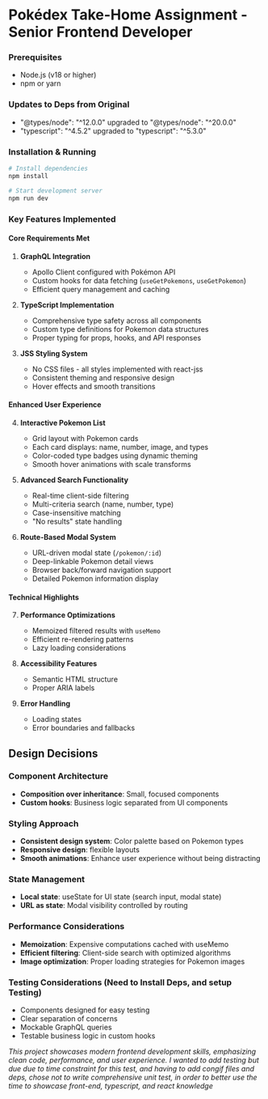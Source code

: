 # Pokédex Take-Home Assignment - Senior Frontend Developer

### Prerequisites

- Node.js (v18 or higher)
- npm or yarn

### Updates to Deps from Original

- "@types/node": "^12.0.0" upgraded to "@types/node": "^20.0.0"
- "typescript": "^4.5.2" upgraded to "typescript": "^5.3.0"

### Installation & Running

```bash
# Install dependencies
npm install

# Start development server
npm run dev
```

### Key Features Implemented

#### Core Requirements Met

1. **GraphQL Integration**

   - Apollo Client configured with Pokémon API
   - Custom hooks for data fetching (`useGetPokemons`, `useGetPokemon`)
   - Efficient query management and caching

2. **TypeScript Implementation**

   - Comprehensive type safety across all components
   - Custom type definitions for Pokemon data structures
   - Proper typing for props, hooks, and API responses

3. **JSS Styling System**
   - No CSS files - all styles implemented with react-jss
   - Consistent theming and responsive design
   - Hover effects and smooth transitions

#### Enhanced User Experience

4. **Interactive Pokemon List**

   - Grid layout with Pokemon cards
   - Each card displays: name, number, image, and types
   - Color-coded type badges using dynamic theming
   - Smooth hover animations with scale transforms

5. **Advanced Search Functionality**

   - Real-time client-side filtering
   - Multi-criteria search (name, number, type)
   - Case-insensitive matching
   - "No results" state handling

6. **Route-Based Modal System**
   - URL-driven modal state (`/pokemon/:id`)
   - Deep-linkable Pokemon detail views
   - Browser back/forward navigation support
   - Detailed Pokemon information display

#### Technical Highlights

7. **Performance Optimizations**

   - Memoized filtered results with `useMemo`
   - Efficient re-rendering patterns
   - Lazy loading considerations

8. **Accessibility Features**

   - Semantic HTML structure
   - Proper ARIA labels

9. **Error Handling**
   - Loading states
   - Error boundaries and fallbacks

## Design Decisions

### Component Architecture

- **Composition over inheritance**: Small, focused components
- **Custom hooks**: Business logic separated from UI components

### Styling Approach

- **Consistent design system**: Color palette based on Pokemon types
- **Responsive design**: flexible layouts
- **Smooth animations**: Enhance user experience without being distracting

### State Management

- **Local state**: useState for UI state (search input, modal state)
- **URL as state**: Modal visibility controlled by routing

### Performance Considerations

- **Memoization**: Expensive computations cached with useMemo
- **Efficient filtering**: Client-side search with optimized algorithms
- **Image optimization**: Proper loading strategies for Pokemon images

### Testing Considerations (Need to Install Deps, and setup Testing)

- Components designed for easy testing
- Clear separation of concerns
- Mockable GraphQL queries
- Testable business logic in custom hooks

_This project showcases modern frontend development skills, emphasizing clean code, performance, and user experience. I wanted to add testing but due due to time constraint for this test, and having to add congif files and deps, chose not to write comprehensive unit test, in order to better use the time to showcase front-end, typescript, and react knowledge_
